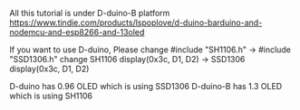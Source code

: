 All this tutorial is under D-duino-B platform
https://www.tindie.com/products/lspoplove/d-duino-barduino-and-nodemcu-and-esp8266-and-13oled

If you want to use D-duino,
Please change #include "SH1106.h"  ->  #include "SSD1306.h" 
       change SH1106  display(0x3c, D1, D2) -> SSD1306  display(0x3c, D1, D2)

D-duino has 0.96 OLED which is using SSD1306
D-duino-B has 1.3 OLED which is using SH1106

